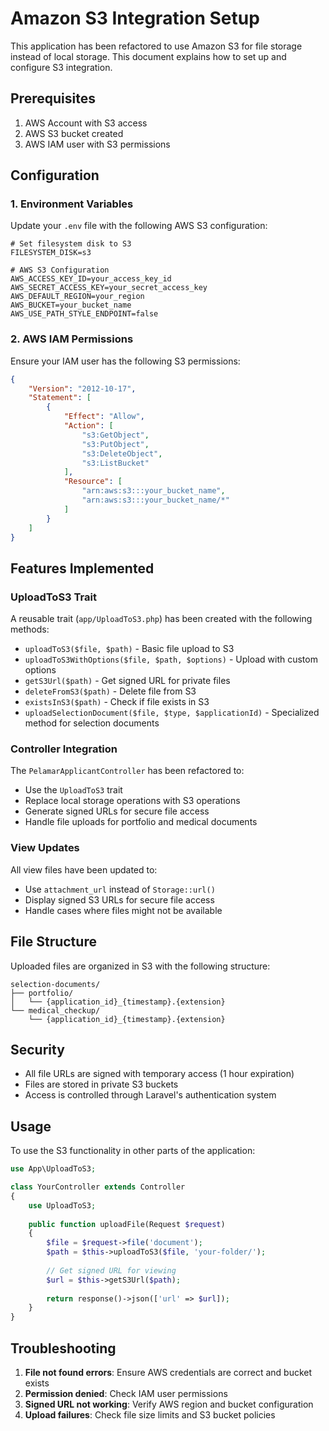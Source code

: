 # Amazon S3 Integration Setup

This application has been refactored to use Amazon S3 for file storage instead of local storage. This document explains how to set up and configure S3 integration.

## Prerequisites

1. AWS Account with S3 access
2. AWS S3 bucket created
3. AWS IAM user with S3 permissions

## Configuration

### 1. Environment Variables

Update your `.env` file with the following AWS S3 configuration:

```env
# Set filesystem disk to S3
FILESYSTEM_DISK=s3

# AWS S3 Configuration
AWS_ACCESS_KEY_ID=your_access_key_id
AWS_SECRET_ACCESS_KEY=your_secret_access_key
AWS_DEFAULT_REGION=your_region
AWS_BUCKET=your_bucket_name
AWS_USE_PATH_STYLE_ENDPOINT=false
```

### 2. AWS IAM Permissions

Ensure your IAM user has the following S3 permissions:

```json
{
    "Version": "2012-10-17",
    "Statement": [
        {
            "Effect": "Allow",
            "Action": [
                "s3:GetObject",
                "s3:PutObject",
                "s3:DeleteObject",
                "s3:ListBucket"
            ],
            "Resource": [
                "arn:aws:s3:::your_bucket_name",
                "arn:aws:s3:::your_bucket_name/*"
            ]
        }
    ]
}
```

## Features Implemented

### UploadToS3 Trait

A reusable trait (`app/UploadToS3.php`) has been created with the following methods:

- `uploadToS3($file, $path)` - Basic file upload to S3
- `uploadToS3WithOptions($file, $path, $options)` - Upload with custom options
- `getS3Url($path)` - Get signed URL for private files
- `deleteFromS3($path)` - Delete file from S3
- `existsInS3($path)` - Check if file exists in S3
- `uploadSelectionDocument($file, $type, $applicationId)` - Specialized method for selection documents

### Controller Integration

The `PelamarApplicantController` has been refactored to:

- Use the `UploadToS3` trait
- Replace local storage operations with S3 operations
- Generate signed URLs for secure file access
- Handle file uploads for portfolio and medical documents

### View Updates

All view files have been updated to:

- Use `attachment_url` instead of `Storage::url()`
- Display signed S3 URLs for secure file access
- Handle cases where files might not be available

## File Structure

Uploaded files are organized in S3 with the following structure:

```
selection-documents/
├── portfolio/
│   └── {application_id}_{timestamp}.{extension}
└── medical_checkup/
    └── {application_id}_{timestamp}.{extension}
```

## Security

- All file URLs are signed with temporary access (1 hour expiration)
- Files are stored in private S3 buckets
- Access is controlled through Laravel's authentication system

## Usage

To use the S3 functionality in other parts of the application:

```php
use App\UploadToS3;

class YourController extends Controller
{
    use UploadToS3;
    
    public function uploadFile(Request $request)
    {
        $file = $request->file('document');
        $path = $this->uploadToS3($file, 'your-folder/');
        
        // Get signed URL for viewing
        $url = $this->getS3Url($path);
        
        return response()->json(['url' => $url]);
    }
}
```

## Troubleshooting

1. **File not found errors**: Ensure AWS credentials are correct and bucket exists
2. **Permission denied**: Check IAM user permissions
3. **Signed URL not working**: Verify AWS region and bucket configuration
4. **Upload failures**: Check file size limits and S3 bucket policies